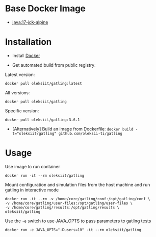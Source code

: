 # Base Docker Image

* [java:17-jdk-alpine](https://registry.hub.docker.com/_/java/)


# Installation

* Install [Docker](https://www.docker.com/)

* Get automated build from public registry:

Latest version:

`docker pull oleksiit/gatling:latest`

All versions:

`docker pull oleksiit/gatling`

Specific version:

`docker pull oleksiit/gatling:3.6.1`

* [Alternatively] Build an image from Dockerfile: `docker build -t="oleksiit/gatling" github.com/oleksii-ti/gatling`

# Usage

Use image to run container

```
docker run -it --rm oleksiit/gatling
```

Mount configuration and simulation files from the host machine and run gatling in interactive mode

```
docker run -it --rm -v /home/core/gatling/conf:/opt/gatling/conf \
-v /home/core/gatling/user-files:/opt/gatling/user-files \
-v /home/core/gatling/results:/opt/gatling/results \
oleksiit/gatling
```

Use the `-e` switch to use JAVA_OPTS to pass parameters to gatling tests

```
docker run -e JAVA_OPTS="-Dusers=10" -it --rm oleksiit/gatling
```
